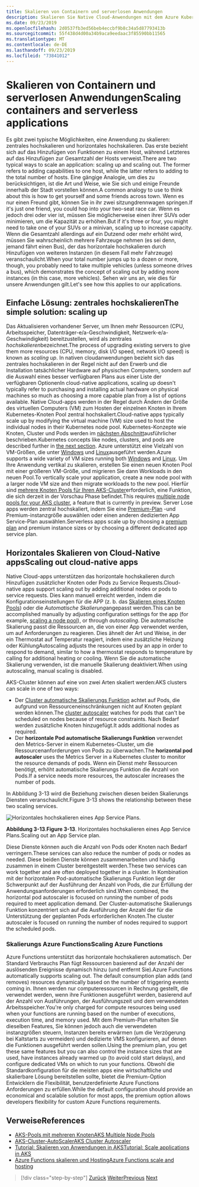 ```yaml
---
title: Skalieren von Containern und serverlosen Anwendungen
description: Skalieren Sie Native Cloud-Anwendungen mit dem Azure Kubernetes-Dienst, um die Benutzer Nachfrage zu erfüllen, indem Sie die einzelnen Computerressourcen erhöhen oder die Anzahl der Computer in einem Anwendungs Cluster erhöhen.
ms.date: 09/23/2019
ms.openlocfilehash: 2d0537fb3ed56beb4eccbf9b8c34a5d87793413b
ms.sourcegitcommit: 55f438d4d00a34b9aca9eedaac3f85590bb11565
ms.translationtype: MT
ms.contentlocale: de-DE
ms.lasthandoff: 09/23/2019
ms.locfileid: "73841012"
---
```

# <a name="scaling-containers-and-serverless-applications"></a><span data-ttu-id="1bc6f-103">Skalieren von Containern und serverlosen Anwendungen</span><span class="sxs-lookup"><span data-stu-id="1bc6f-103">Scaling containers and serverless applications</span></span>

<span data-ttu-id="1bc6f-104">Es gibt zwei typische Möglichkeiten, eine Anwendung zu skalieren: zentrales hochskalieren und horizontales hochskalieren. Das erste bezieht sich auf das Hinzufügen von Funktionen zu einem Host, während Letzteres auf das Hinzufügen zur Gesamtzahl der Hosts verweist.</span><span class="sxs-lookup"><span data-stu-id="1bc6f-104">There are two typical ways to scale an application: scaling up and scaling out. The former refers to adding capabilities to one host, while the latter refers to adding to the total number of hosts.</span></span> <span data-ttu-id="1bc6f-105">Eine gängige Analogie, um dies zu berücksichtigen, ist die Art und Weise, wie Sie sich und einige Freunde innerhalb der Stadt vorstellen können.</span><span class="sxs-lookup"><span data-stu-id="1bc6f-105">A common analogy to use to think about this is how to get yourself and some friends across town.</span></span> <span data-ttu-id="1bc6f-106">Wenn es nur einen Freund gibt, können Sie in ihr zwei sitzungdrennwagen springen.</span><span class="sxs-lookup"><span data-stu-id="1bc6f-106">If it's just one friend, you could hop into your two-seat race car.</span></span> <span data-ttu-id="1bc6f-107">Wenn es jedoch drei oder vier ist, müssen Sie möglicherweise einen ihrer SUVs oder minimieren, um die Kapazität zu erhöhen.</span><span class="sxs-lookup"><span data-stu-id="1bc6f-107">But if it's three or four, you might need to take one of your SUVs or a minivan, scaling up to increase capacity.</span></span> <span data-ttu-id="1bc6f-108">Wenn die Gesamtzahl allerdings auf ein Dutzend oder mehr erhöht wird, müssen Sie wahrscheinlich mehrere Fahrzeuge nehmen (es sei denn, jemand fährt einen Bus), der das horizontale hochskalieren durch Hinzufügen von weiteren Instanzen (in diesem Fall mehr Fahrzeuge) veranschaulicht.</span><span class="sxs-lookup"><span data-stu-id="1bc6f-108">When your total number jumps up to a dozen or more, though, you probably need to take multiple vehicles (unless someone drives a bus), which demonstrates the concept of scaling out by adding more instances (in this case, more vehicles).</span></span> <span data-ttu-id="1bc6f-109">Sehen wir uns an, wie dies für unsere Anwendungen gilt.</span><span class="sxs-lookup"><span data-stu-id="1bc6f-109">Let's see how this applies to our applications.</span></span>

## <a name="the-simple-solution-scaling-up"></a><span data-ttu-id="1bc6f-110">Einfache Lösung: zentrales hochskalieren</span><span class="sxs-lookup"><span data-stu-id="1bc6f-110">The simple solution: scaling up</span></span>

<span data-ttu-id="1bc6f-111">Das Aktualisieren vorhandener Server, um Ihnen mehr Ressourcen (CPU, Arbeitsspeicher, Datenträger-e/a-Geschwindigkeit, Netzwerk-e/a-Geschwindigkeit) bereitzustellen, wird als zentrales *hochskalieren*bezeichnet.</span><span class="sxs-lookup"><span data-stu-id="1bc6f-111">The process of upgrading existing servers to give them more resources (CPU, memory, disk I/O speed, network I/O speed) is known as *scaling up*.</span></span> <span data-ttu-id="1bc6f-112">In nativen cloudanwendungen bezieht sich das zentrales hochskalieren in der Regel nicht auf den Erwerb und die Installation tatsächlicher Hardware auf physischen Computern, sondern auf die Auswahl eines besser verfügbaren Plans aus einer Liste der verfügbaren Optionen</span><span class="sxs-lookup"><span data-stu-id="1bc6f-112">In cloud-native applications, scaling up doesn't typically refer to purchasing and installing actual hardware on physical machines so much as choosing a more capable plan from a list of options available.</span></span> <span data-ttu-id="1bc6f-113">Native Cloud-apps werden in der Regel durch Ändern der Größe des virtuellen Computers (VM) zum Hosten der einzelnen Knoten in Ihrem Kubernetes-Knoten Pool zentral hochskaliert.</span><span class="sxs-lookup"><span data-stu-id="1bc6f-113">Cloud-native apps typically scale up by modifying the virtual machine (VM) size used to host the individual nodes in their Kubernetes node pool.</span></span> <span data-ttu-id="1bc6f-114">Kubernetes-Konzepte wie Knoten, Cluster und Pods werden im [nächsten Abschnitt](leverage-containers-orchestrators.md)ausführlicher beschrieben.</span><span class="sxs-lookup"><span data-stu-id="1bc6f-114">Kubernetes concepts like nodes, clusters, and pods are described further in [the next section](leverage-containers-orchestrators.md).</span></span> <span data-ttu-id="1bc6f-115">Azure unterstützt eine Vielzahl von VM-Größen, die unter [Windows](https://docs.microsoft.com/azure/virtual-machines/windows/sizes?toc=%2fazure%2fvirtual-machines%2fwindows%2ftoc.json) und [Linux](https://docs.microsoft.com/azure/virtual-machines/linux/sizes)ausgeführt werden.</span><span class="sxs-lookup"><span data-stu-id="1bc6f-115">Azure supports a wide variety of VM sizes running both [Windows](https://docs.microsoft.com/azure/virtual-machines/windows/sizes?toc=%2fazure%2fvirtual-machines%2fwindows%2ftoc.json) and [Linux](https://docs.microsoft.com/azure/virtual-machines/linux/sizes).</span></span> <span data-ttu-id="1bc6f-116">Um Ihre Anwendung vertikal zu skalieren, erstellen Sie einen neuen Knoten Pool mit einer größeren VM-Größe, und migrieren Sie dann Workloads in den neuen Pool.</span><span class="sxs-lookup"><span data-stu-id="1bc6f-116">To vertically scale your application, create a new node pool with a larger node VM size and then migrate workloads to the new pool.</span></span> <span data-ttu-id="1bc6f-117">Hierfür sind [mehrere Knoten Pools für Ihren AKS-Cluster](https://docs.microsoft.com/azure/aks/use-multiple-node-pools)erforderlich, eine Funktion, die sich derzeit in der Vorschau Phase befindet.</span><span class="sxs-lookup"><span data-stu-id="1bc6f-117">This requires [multiple node pools for your AKS cluster](https://docs.microsoft.com/azure/aks/use-multiple-node-pools), a feature that is currently in preview.</span></span> <span data-ttu-id="1bc6f-118">Server Lose apps werden zentral hochskaliert, indem Sie eine [Premium-Plan](https://docs.microsoft.com/azure/azure-functions/functions-scale) -und Premium-instanzgröße auswählen oder einen anderen dedizierten App Service-Plan auswählen.</span><span class="sxs-lookup"><span data-stu-id="1bc6f-118">Serverless apps scale up by choosing a [premium plan](https://docs.microsoft.com/azure/azure-functions/functions-scale) and premium instance sizes or by choosing a different dedicated app service plan.</span></span>

## <a name="scaling-out-cloud-native-apps"></a><span data-ttu-id="1bc6f-119">Horizontales Skalieren von Cloud-Native apps</span><span class="sxs-lookup"><span data-stu-id="1bc6f-119">Scaling out cloud-native apps</span></span>

<span data-ttu-id="1bc6f-120">Native Cloud-apps unterstützen das horizontale hochskalieren durch Hinzufügen zusätzlicher Knoten oder Pods zu Service Requests.</span><span class="sxs-lookup"><span data-stu-id="1bc6f-120">Cloud-native apps support scaling out by adding additional nodes or pods to service requests.</span></span> <span data-ttu-id="1bc6f-121">Dies kann manuell erreicht werden, indem die Konfigurationseinstellungen für die APP (z. b. das [Skalieren eines Knoten Pools](https://docs.microsoft.com/azure/aks/use-multiple-node-pools#scale-a-node-pool-manually)) oder die *Automatische Skalierung*angepasst werden.</span><span class="sxs-lookup"><span data-stu-id="1bc6f-121">This can be accomplished manually by adjusting configuration settings for the app (for example, [scaling a node pool](https://docs.microsoft.com/azure/aks/use-multiple-node-pools#scale-a-node-pool-manually)), or through *autoscaling*.</span></span> <span data-ttu-id="1bc6f-122">Die automatische Skalierung passt die Ressourcen an, die von einer App verwendet werden, um auf Anforderungen zu reagieren. Dies ähnelt der Art und Weise, in der ein Thermostat auf Temperatur reagiert, indem eine zusätzliche Heizung oder Kühlung</span><span class="sxs-lookup"><span data-stu-id="1bc6f-122">Autoscaling adjusts the resources used by an app in order to respond to demand, similar to how a thermostat responds to temperature by calling for additional heating or cooling.</span></span> <span data-ttu-id="1bc6f-123">Wenn Sie die automatische Skalierung verwenden, ist die manuelle Skalierung deaktiviert.</span><span class="sxs-lookup"><span data-stu-id="1bc6f-123">When using autoscaling, manual scaling is disabled.</span></span>

<span data-ttu-id="1bc6f-124">AKS-Cluster können auf eine von zwei Arten skaliert werden:</span><span class="sxs-lookup"><span data-stu-id="1bc6f-124">AKS clusters can scale in one of two ways:</span></span>

- <span data-ttu-id="1bc6f-125">Der [Cluster automatische Skalierungs Funktion](https://docs.microsoft.com/azure/aks/cluster-autoscaler) achtet auf Pods, die aufgrund von Ressourceneinschränkungen nicht auf Knoten geplant werden können.</span><span class="sxs-lookup"><span data-stu-id="1bc6f-125">The [cluster autoscaler](https://docs.microsoft.com/azure/aks/cluster-autoscaler) watches for pods that can't be scheduled on nodes because of resource constraints.</span></span> <span data-ttu-id="1bc6f-126">Nach Bedarf werden zusätzliche Knoten hinzugefügt.</span><span class="sxs-lookup"><span data-stu-id="1bc6f-126">It adds additional nodes as required.</span></span>
- <span data-ttu-id="1bc6f-127">Der **horizontale Pod automatische Skalierungs Funktion** verwendet den Metrics-Server in einem Kubernetes-Cluster, um die Ressourcenanforderungen von Pods zu überwachen.</span><span class="sxs-lookup"><span data-stu-id="1bc6f-127">The **horizontal pod autoscaler** uses the Metrics Server in a Kubernetes cluster to monitor the resource demands of pods.</span></span> <span data-ttu-id="1bc6f-128">Wenn ein Dienst mehr Ressourcen benötigt, erhöht automatische Skalierungs Funktion die Anzahl von Pods.</span><span class="sxs-lookup"><span data-stu-id="1bc6f-128">If a service needs more resources, the autoscaler increases the number of pods.</span></span>

<span data-ttu-id="1bc6f-129">In Abbildung 3-13 wird die Beziehung zwischen diesen beiden Skalierungs Diensten veranschaulicht.</span><span class="sxs-lookup"><span data-stu-id="1bc6f-129">Figure 3-13 shows the relationship between these two scaling services.</span></span>

![Horizontales hochskalieren eines App Service Plans.](./media/aks-cluster-autoscaler.png)

<span data-ttu-id="1bc6f-131">**Abbildung 3-13**.</span><span class="sxs-lookup"><span data-stu-id="1bc6f-131">**Figure 3-13**.</span></span> <span data-ttu-id="1bc6f-132">Horizontales hochskalieren eines App Service Plans.</span><span class="sxs-lookup"><span data-stu-id="1bc6f-132">Scaling out an App Service plan.</span></span>

<span data-ttu-id="1bc6f-133">Diese Dienste können auch die Anzahl von Pods oder Knoten nach Bedarf verringern.</span><span class="sxs-lookup"><span data-stu-id="1bc6f-133">These services can also reduce the number of pods or nodes as needed.</span></span> <span data-ttu-id="1bc6f-134">Diese beiden Dienste können zusammenarbeiten und häufig zusammen in einem Cluster bereitgestellt werden.</span><span class="sxs-lookup"><span data-stu-id="1bc6f-134">These two services can work together and are often deployed together in a cluster.</span></span> <span data-ttu-id="1bc6f-135">In Kombination mit der horizontalen Pod-automatische Skalierungs Funktion liegt der Schwerpunkt auf der Ausführung der Anzahl von Pods, die zur Erfüllung der Anwendungsanforderungen erforderlich sind.</span><span class="sxs-lookup"><span data-stu-id="1bc6f-135">When combined, the horizontal pod autoscaler is focused on running the number of pods required to meet application demand.</span></span> <span data-ttu-id="1bc6f-136">Der Cluster-automatische Skalierungs Funktion konzentriert sich auf die Ausführung der Anzahl der für die Unterstützung der geplanten Pods erforderlichen Knoten.</span><span class="sxs-lookup"><span data-stu-id="1bc6f-136">The cluster autoscaler is focused on running the number of nodes required to support the scheduled pods.</span></span>

### <a name="scaling-azure-functions"></a><span data-ttu-id="1bc6f-137">Skalierungs Azure Functions</span><span class="sxs-lookup"><span data-stu-id="1bc6f-137">Scaling Azure Functions</span></span>

<span data-ttu-id="1bc6f-138">Azure Functions unterstützt das horizontale hochskalieren automatisch. Der Standard Verbrauchs Plan fügt Ressourcen basierend auf der Anzahl der auslösenden Ereignisse dynamisch hinzu (und entfernt Sie).</span><span class="sxs-lookup"><span data-stu-id="1bc6f-138">Azure Functions automatically supports scaling out. The default consumption plan adds (and removes) resources dynamically based on the number of triggering events coming in.</span></span> <span data-ttu-id="1bc6f-139">Ihnen werden nur computeressourcen in Rechnung gestellt, die verwendet werden, wenn ihre Funktionen ausgeführt werden, basierend auf der Anzahl von Ausführungen, der Ausführungszeit und dem verwendeten Arbeitsspeicher.</span><span class="sxs-lookup"><span data-stu-id="1bc6f-139">You're only charged for compute resources being used when your functions are running based on the number of executions, execution time, and memory used.</span></span> <span data-ttu-id="1bc6f-140">Mit dem Premium-Plan erhalten Sie dieselben Features, Sie können jedoch auch die verwendeten instanzgrößen steuern, Instanzen bereits erwärmen (um die Verzögerung bei Kaltstarts zu vermeiden) und dedizierte VMS konfigurieren, auf denen die Funktionen ausgeführt werden sollen.</span><span class="sxs-lookup"><span data-stu-id="1bc6f-140">Using the premium plan, you get these same features but you can also control the instance sizes that are used, have instances already warmed up (to avoid cold start delays), and configure dedicated VMs on which to run your functions.</span></span> <span data-ttu-id="1bc6f-141">Obwohl die Standardkonfiguration für die meisten apps eine wirtschaftliche und skalierbare Lösung bereitstellen sollte, bietet die Premium-Option Entwicklern die Flexibilität, benutzerdefinierte Azure Functions Anforderungen zu erfüllen.</span><span class="sxs-lookup"><span data-stu-id="1bc6f-141">While the default configuration should provide an economical and scalable solution for most apps, the premium option allows developers flexibility for custom Azure Functions requirements.</span></span>

## <a name="references"></a><span data-ttu-id="1bc6f-142">Verweise</span><span class="sxs-lookup"><span data-stu-id="1bc6f-142">References</span></span>

- [<span data-ttu-id="1bc6f-143">AKS-Pools mit mehreren Knoten</span><span class="sxs-lookup"><span data-stu-id="1bc6f-143">AKS Multiple Node Pools</span></span>](https://docs.microsoft.com/azure/aks/use-multiple-node-pools)
- [<span data-ttu-id="1bc6f-144">AKS-Cluster-AutoScaler</span><span class="sxs-lookup"><span data-stu-id="1bc6f-144">AKS Cluster Autoscaler</span></span>](https://docs.microsoft.com/azure/aks/cluster-autoscaler)
- [<span data-ttu-id="1bc6f-145">Tutorial: Skalieren von Anwendungen in AKS</span><span class="sxs-lookup"><span data-stu-id="1bc6f-145">Tutorial: Scale applications in AKS</span></span>](https://docs.microsoft.com/azure/aks/tutorial-kubernetes-scale)
- [<span data-ttu-id="1bc6f-146">Azure Functions skalieren und Hosting</span><span class="sxs-lookup"><span data-stu-id="1bc6f-146">Azure Functions scale and hosting</span></span>](https://docs.microsoft.com/azure/azure-functions/functions-scale)

>[!div class="step-by-step"]
><span data-ttu-id="1bc6f-147">[Zurück](deploy-containers-azure.md)
>[Weiter](other-deployment-options.md)</span><span class="sxs-lookup"><span data-stu-id="1bc6f-147">[Previous](deploy-containers-azure.md)
[Next](other-deployment-options.md)</span></span>
